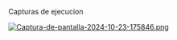 Capturas de ejecucion

[![Captura-de-pantalla-2024-10-23-175846.png](https://i.postimg.cc/R08Kv314/Captura-de-pantalla-2024-10-23-175846.png)](https://postimg.cc/VSqdRkHV)
